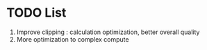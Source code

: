 # TODO List

1. Improve clipping : calculation optimization, better overall quality
2. More optimization to complex compute
